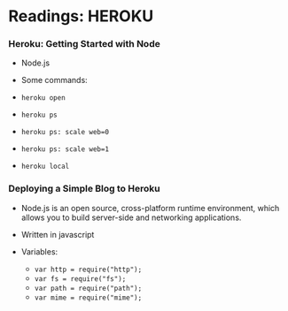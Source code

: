 # Readings: HEROKU

### Heroku: Getting Started with Node

+ Node.js

+ Some commands:

+ `heroku open`
+ `heroku ps`
+ `heroku ps: scale web=0`
+ `heroku ps: scale web=1`
+ `heroku local`

### Deploying a Simple Blog to Heroku

+ Node.js is an open source, cross-platform runtime environment, which allows you to build server-side and networking applications.
+ Written in javascript

+ Variables:

    + `var http = require("http");`
    + `var fs = require("fs");`
    + `var path = require("path");`
    + `var mime = require("mime");`

